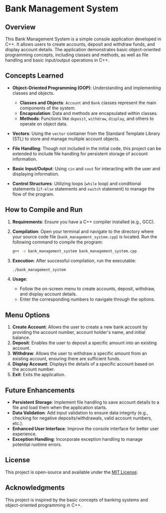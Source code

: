 # Bank Management System

## Overview
This Bank Management System is a simple console application developed in C++. It allows users to create accounts, deposit and withdraw funds, and display account details. The application demonstrates basic object-oriented programming concepts, including classes and methods, as well as file handling and basic input/output operations in C++.

## Concepts Learned
- **Object-Oriented Programming (OOP)**: Understanding and implementing classes and objects.
  - **Classes and Objects**: `Account` and `Bank` classes represent the main components of the system.
  - **Encapsulation**: Data and methods are encapsulated within classes.
  - **Methods**: Functions like `deposit`, `withdraw`, `display`, and others to operate on object data.

- **Vectors**: Using the `vector` container from the Standard Template Library (STL) to store and manage multiple account objects.

- **File Handling**: Though not included in the initial code, this project can be extended to include file handling for persistent storage of account information.

- **Basic Input/Output**: Using `cin` and `cout` for interacting with the user and displaying information.

- **Control Structures**: Utilizing loops (`while` loop) and conditional statements (`if-else` statements and `switch` statement) to manage the flow of the program.

## How to Compile and Run
1. **Requirements**: Ensure you have a C++ compiler installed (e.g., GCC).

2. **Compilation**:
    Open your terminal and navigate to the directory where your source code file (`bank_management_system.cpp`) is located. Run the following command to compile the program:
    ```sh
    g++ -o bank_management_system bank_management_system.cpp
    ```

3. **Execution**:
    After successful compilation, run the executable:
    ```sh
    ./bank_management_system
    ```

4. **Usage**:
    - Follow the on-screen menu to create accounts, deposit, withdraw, and display account details.
    - Enter the corresponding numbers to navigate through the options.

## Menu Options
1. **Create Account**: Allows the user to create a new bank account by providing the account number, account holder's name, and initial balance.
2. **Deposit**: Enables the user to deposit a specific amount into an existing account.
3. **Withdraw**: Allows the user to withdraw a specific amount from an existing account, ensuring there are sufficient funds.
4. **Display Account**: Displays the details of a specific account based on the account number.
5. **Exit**: Exits the application.

## Future Enhancements
- **Persistent Storage**: Implement file handling to save account details to a file and load them when the application starts.
- **Data Validation**: Add input validation to ensure data integrity (e.g., checking for negative deposits/withdrawals, valid account numbers, etc.).
- **Enhanced User Interface**: Improve the console interface for better user experience.
- **Exception Handling**: Incorporate exception handling to manage potential runtime errors.

## License
This project is open-source and available under the [MIT License](LICENSE).

## Acknowledgments
This project is inspired by the basic concepts of banking systems and object-oriented programming in C++.
